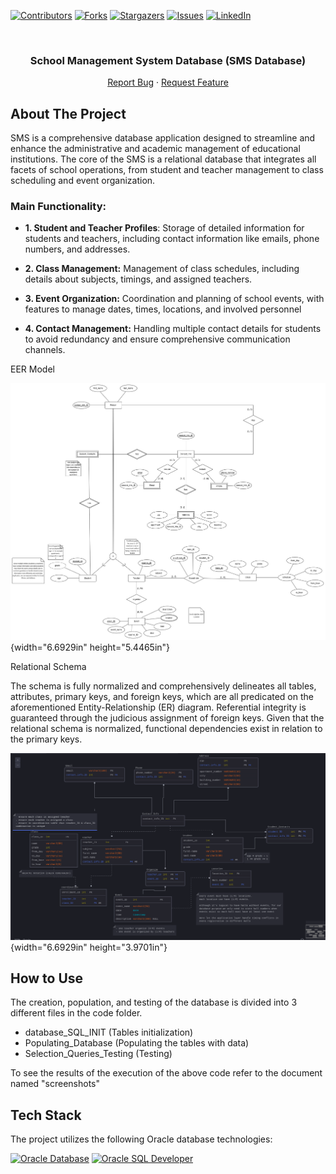 <a name="readme-top"></a>


<!-- PROJECT SHIELDS -->
[![Contributors][contributors-shield]][contributors-url]
[![Forks][forks-shield]][forks-url]
[![Stargazers][stars-shield]][stars-url]
[![Issues][issues-shield]][issues-url]
[![LinkedIn][linkedin-shield]][linkedin-url]



<!-- PROJECT LOGO -->
<br />
<div align="center">

<h3 align="center">School Management System Database (SMS Database)</h3>

  <p align="center">
<!--     <a href="https://github.com/youssef-mansor/CLIR-using-BERT">View Demo</a> -->
<!--     · -->
    <a href="https://github.com/youssef-mansor/CLIR-using-BERT/issues">Report Bug</a>
    ·
    <a href="https://github.com/youssef-mansor/CLIR-using-BERT/issues">Request Feature</a>
  </p>
</div>



## About The Project

SMS is a comprehensive database application designed to streamline and
enhance the administrative and academic management of educational
institutions. The core of the SMS is a relational database that
integrates all facets of school operations, from student and teacher
management to class scheduling and event organization.

### Main Functionality:

- **1. Student and Teacher Profiles**: Storage of detailed information for
students and teachers, including contact information like emails, phone
numbers, and addresses.

- **2. Class Management:** Management of class schedules, including
details about subjects, timings, and assigned teachers.

- **3. Event Organization:** Coordination and planning of school events,
with features to manage dates, times, locations, and involved personnel

- **4. Contact Management:** Handling multiple contact details for
students to avoid redundancy and ensure comprehensive communication
channels.

EER Model

![](Diagrams/EER/EER.jpg){width="6.6929in"
height="5.4465in"}

Relational Schema

The schema is fully normalized and comprehensively delineates all
tables, attributes, primary keys, and foreign keys, which are all
predicated on the aforementioned Entity-Relationship (ER) diagram.
Referential integrity is guaranteed through the judicious assignment of
foreign keys. Given that the relational schema is normalized, functional
dependencies exist in relation to the primary keys.

![](Diagrams/Relational_Schema.png){width="6.6929in"
height="3.9701in"}

## How to Use

The creation, population, and testing of the database is divided into 3
different files in the code folder.

- database_SQL_INIT (Tables initialization)
- Populating_Database (Populating the tables with data)
- Selection_Queries_Testing (Testing)

To see the results of the execution of the above code refer to the
document named "screenshots"

## Tech Stack

The project utilizes the following Oracle database technologies:

[![Oracle Database](https://img.shields.io/badge/Oracle%20Database-F80000?style=for-the-badge&logo=oracle&logoColor=white)](https://www.oracle.com/database/)
[![Oracle SQL Developer](https://img.shields.io/badge/Oracle%20SQL%20Developer-F80000?style=for-the-badge&logo=oracle&logoColor=white)](https://www.oracle.com/database/technologies/appdev/sql-developer.html)

<!-- MARKDOWN LINKS & IMAGES -->
[contributors-shield]: https://img.shields.io/github/contributors/youssef-mansor/CLIR-using-BERT.svg?style=for-the-badge
[contributors-url]: https://github.com/youssef-mansor/CLIR-using-BERT/graphs/contributors
[forks-shield]: https://img.shields.io/github/forks/youssef-mansor/CLIR-using-BERT.svg?style=for-the-badge
[forks-url]: https://github.com/youssef-mansor/CLIR-using-BERT/network/members
[stars-shield]: https://img.shields.io/github/stars/youssef-mansor/CLIR-using-BERT.svg?style=for-the-badge
[stars-url]: https://github.com/youssef-mansor/CLIR-using-BERT/stargazers
[issues-shield]: https://img.shields.io/github/issues/youssef-mansor/CLIR-using-BERT.svg?style=for-the-badge
[issues-url]: https://github.com/youssef-mansor/CLIR-using-BERT/issues
[license-shield]: https://img.shields.io/github/license/youssef-mansor/CLIR-using-BERT.svg?style=for-the-badge
[license-url]: https://github.com/youssef-mansor/CLIR-using-BERT/blob/main/LICENSE
[linkedin-shield]: https://img.shields.io/badge/-LinkedIn-black.svg?style=for-the-badge&logo=linkedin&colorB=555
[linkedin-url]: https://www.linkedin.com/in/youssef-m-86a690174/
[product-screenshot]: images/screenshot.png
